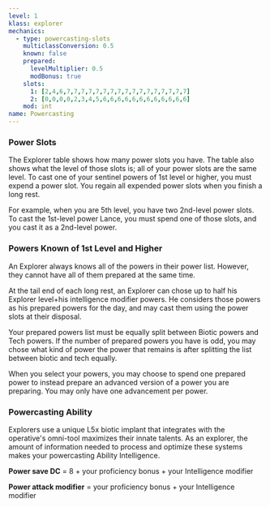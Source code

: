 ```yaml
---
level: 1
klass: explorer
mechanics:
  - type: powercasting-slots
    multiclassConversion: 0.5
    known: false
    prepared:
      levelMultiplier: 0.5
      modBonus: true
    slots:
      1: [2,4,6,7,7,7,7,7,7,7,7,7,7,7,7,7,7,7,7,7]
      2: [0,0,0,0,2,3,4,5,6,6,6,6,6,6,6,6,6,6,6,6]
    mod: int
name: Powercasting
---
```

### Power Slots
The Explorer table shows how many power slots you have. The table also shows what the level of those slots is; all of
your power slots are the same level. To cast one of your sentinel powers of 1st level or higher, you must expend a
power slot. You regain all expended power slots when you finish a long rest.

For example, when you are 5th level, you have two 2nd-level power slots. To cast the 1st-level power Lance,
you must spend one of those slots, and you cast it as a 2nd-level power.

### Powers Known of 1st Level and Higher
An Explorer always knows all of the powers in their power list. However, they cannot have all of them prepared at the same time.

At the tail end of each long rest, an Explorer can chose up to half his Explorer level+his intelligence modifier powers.
He considers those powers as his prepared powers for the day, and may cast them using the power slots at their disposal.

Your prepared powers list must be equally split between Biotic powers and Tech powers. If the number of prepared powers
you have is odd, you may chose what kind of power the power that remains is after splitting the list
between biotic and tech equally.

When you select your powers, you may choose to spend one prepared power to instead prepare an advanced version of a
power you are preparing. You may only have one advancement per power.

### Powercasting Ability

Explorers use a unique L5x biotic implant that integrates with the operative's omni-tool maximizes their innate talents.
As an explorer, the amount of information needed to process and optimize these systems makes your powercasting Ability
Intelligence.

__Power save DC__ = 8 + your proficiency bonus + your Intelligence modifier

__Power attack modifier__ = your proficiency bonus + your Intelligence modifier
